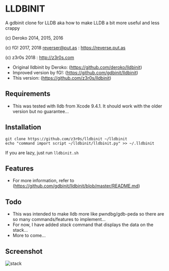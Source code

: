 # LLDBINIT

A gdbinit clone for LLDB aka how to make LLDB a bit more useful and less crappy

(c) Deroko 2014, 2015, 2016 

(c) fG! 2017, 2018 reverser@put.as : https://reverse.put.as

(c) z3r0s 2018 : http://z3r0s.com

- Original lldbinit by Deroko: (https://github.com/deroko/lldbinit)
- Improved version by fG!: (https://github.com/gdbinit/lldbinit)
- This version: (https://github.com/z3r0s/lldbinit)

## Requirements 

- This was tested with lldb from Xcode 9.4.1. It should work with the older version but no guarantee...

## Installation

```
git clone https://github.com/z3r0s/lldbinit ~/lldbinit
echo "command import script ~/lldbinit/lldbinit.py" >> ~/.lldbinit
```

If you are lazy, just run `lldbinit.sh` 

## Features

- For more information, refer to (https://github.com/gdbinit/lldbinit/blob/master/README.md) 

## Todo

- This was intended to make lldb more like pwndbg/gdb-peda so there are so many commands/features to implement...
- For now, I have added *stack* command that displays the data on the stack...
- More to come...

## Screenshot
![stack](https://github.com/z3r0s/lldbinit/blob/master/img/stack_command.png)



